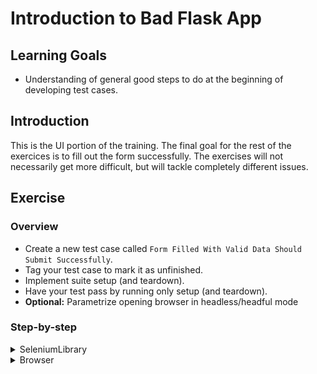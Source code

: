 # Introduction to Bad Flask App

## Learning Goals

- Understanding of general good steps to do at the beginning of developing
test cases.

## Introduction

This is the UI portion of the training. The final goal for the rest of
the exercices is to fill out the form successfully. The exercises will not necessarily get
more difficult, but will tackle completely different issues.

## Exercise

### Overview

- Create a new test case called `Form Filled With Valid Data Should Submit Successfully`.
- Tag your test case to mark it as unfinished.
- Implement suite setup (and teardown).
- Have your test pass by running only setup (and teardown).
- **Optional:** Parametrize opening browser in headless/headful mode

### Step-by-step

<details>
  <summary>SeleniumLibrary</summary>

**Create your test case.**

In the following exercises, we're going to write all our keywords in `bad_flask_app.robot` file
in the `resources` directory and our the test case in the `form.robot` file.

> Remember that the `bad_flask_app.robot` file is in the `resources` folder, so the resource file
> is imported with a relative path. Also, we've named our resource file based on the application
> we're testing and our test suite file based on the type of actions we're going to do with the
> application.

A test suite file is not useful without any test cases. Moreover, each test case should have a descriptive name.
Our goal is to submit the form successfully, so a name like `Form Filled With Valid Data Should
Submit Successfully` is a good name. A test case should also have at least one step. For now, you
can add `No Operation` call to your test case, just to make sure it is being executed.

- Create a test case called `Form Filled With Valid Data Should Submit Successfully` to your test suite.
- Add `No Operation` call into your case.

It's a good practice to separate ready tests from unfinished ones, so that CI won't run your unfinished
tests. Tags are the best way to do this. Your CI run should have some `--exclude` (or `-e`) flag to
exclude unfinished tests. The tag name can be whatever is clear enough, but `wip` (work in progress)
is commonly used to indicate this.

- Add a `wip` tag to your test case.

> :bulb: Tags need be defined with a `[Tags]` at the beginning of your test case.

---

**Implement setup and teardown.**

Our goal is to fill the form in a website. Opening a browser is a relatively time consuming task
and it's not really part of our test, so we should add that to our `Suite Setup` in the `Settings`
table of our test suite file. In order to avoid having too much detail in our test suite, we can
add that call to our resource file. Also, our browser should close at the end of our test suite, so
we can add a `Suite Teardown` as well to do that.

Since we're dealing with browsers, we need to remember to add `SeleniumLibrary` as a `Library` in
the files we call its keywords directly. We're creating a custom keyword to our resource file and
we can close the browser directly without having any details in our test suite file, we should add
the `Library` import to both files, even though having it only once would work. Resourcing and
importing all the files our file is calling directly makes it easier to jump between keywords and
we don't need to guess where a particular keyword is implemented.

- Create a keyword that opens your browser to Bad Flask App (should be running on `localhost:5000`)
to your resource file.
- Add `Suite Setup` and `Suite Teardown` to your test suite file.

> We're going to write only a single test throughout this training, so a `Test Setup` and a
`Test Teardown` would've been perfectly fine in _this_ particular case as well. However, it's best
practice to open and close a browser only once during your test suite, so they're better to be put
in `Suite Setup` and `Suite Teardown`. This way we ensure the browser is opened and closed only
once, if we decided to expand our test suite.
>
> While debugging a test case, you might actually want to leave the browser open. You can use the
`Pause Execution` keyword from the [Dialogs](http://robotframework.org/robotframework/latest/libraries/Dialogs.html)
library for this purpose. This will give you a popup when you reach the
keyword and nothing will happen in the test case until you manually
close the popup.

</details>

<details>
  <summary>Browser</summary>

**Create your test case.**

In the following exercises, we're going to write all our keywords into `bad_flask_app.robot` file
in the `resources` directory and our only test case into the `form.robot` file.

> Remember that the `bad_flask_app.robot` file is in the `resources` folder, so the resource file
> is imported with a relative path. Also, we've named our resource file based on the application
> we're testing and our test suite file based on the type of actions we're going to do with the
> application.

A test suite file is no use without any test cases. Each test case should have a descriptive name.
Our goal is to submit the form successfully, so a name like `Form Filled With Valid Data Should
Submit Successfully` is a good name. A test case should also have at least one step. For now, you
can add `No Operation` call to your test case, just to make sure it runs.

- Create a test case called `Form Filled With Valid Data Should Submit Successfully` to your test suite.
- Add `No Operation` call into your case.

It's a good practice to separate ready tests from unfinished ones, so that CI won't run your unfinished
tests. Tags are the best way to do this. Your CI run should have some `--exclude` (or `-e`) flag to
exclude unfinished tests. The tag name can be whatever is clear enough, but `wip` (work in progress)
is commonly used to indicate this.

- Add a `wip` tag to your test case.

> :bulb: Tags need be defined with a `[Tags]` at the beginning of your test case.

---

**Implement setup and teardown.**

Our goal is to fill the form in a website. Opening a browser is a relatively time consuming task
and it's not really part of our test, so we should add that to our `Suite Setup` in the `Settings`
table of our test suite file.

Since we're dealing with browser, we need to add `Browser` as a `Library` to our resource file.

Browser library automatically closes the browser after the test or suite has finished, to we don't
need to handle closing the browser separately.

- Create a keyword called `Open Browser To Our Application` to your resource file.
- Call `New Page` on your new keyword to open Bad Flask App (should be running on `localhost:5000`).
- Add `Suite Setup` to your test suite file to call your new keyword.

> :bulb: If you completed [exercise 01](./01-rest-api.md) with Browser library, you already have your
> library import ready in your resource file.
>
> :bulb: If you're running your server with Docker, you might need to use the Docker-machine's
> IP address instead of `localhost`. You can find the docker-machine IP address by using
> `docker inspect <container_name>`.
>
> We're going to write only a single test throughout this training, so a `Test Setup` and a
`Test Teardown` would've been perfectly fine in _this_ particular case as well. However, it's best
practice to open and close a browser only once during your test suite, so they're better to be put
in `Suite Setup` and `Suite Teardown`. This way we ensure the browser is opened and closed only
once, if we decided to expand our test suite.
>
> While debugging a test case, you might actually want to leave the browser open. You can use the
`Pause Execution` keyword from the [Dialogs](http://robotframework.org/robotframework/latest/libraries/Dialogs.html)
library for this purpose. This will give you a popup when you reach the
keyword and nothing will happen in the test case until you manually
close the popup.

---

**Optional: Parametrize opening browser to headless or headful mode.**

By default Browser library opens browsers in a headless state. We need to specifically open it in a
headful state if we want to see what is happening during the test. It's not necessary for the final
test, but it makes debugging a lot easier to see what the tests are doing. `New Page` calls `New Browser`
with default parameters if called without `New Browser`. This means we need to separately call
`New Browser` with `headless=${FALSE}` before calling `New Page`.

Let's take that one step further. Especially if the same keyword is being called by both UI and API tests
we don't really want to see the browser open during the API tests. We can parametrize opening in headless
state and have it open headless by default and we can then just use `headless=${FALSE}` in our `Suite Setup`
while we're debugging.

- Add `headless` parameter to `Open Browser To Our Application` keyword and give it `${TRUE}` as a default
value.
- Add call to `New Browser` before `New Page` and give it the parameter `headless=${headless}`.
- Add a parameter to your `Suite Setup` to set `headless=${TRUE}`.

</details>
